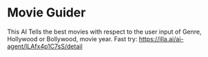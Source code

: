 # Movie Guider
This AI Tells the best movies with respect to the user input of Genre, Hollywood or Bollywood, movie year.
Fast try: https://illa.ai/ai-agent/ILAfx4p1C7sS/detail
